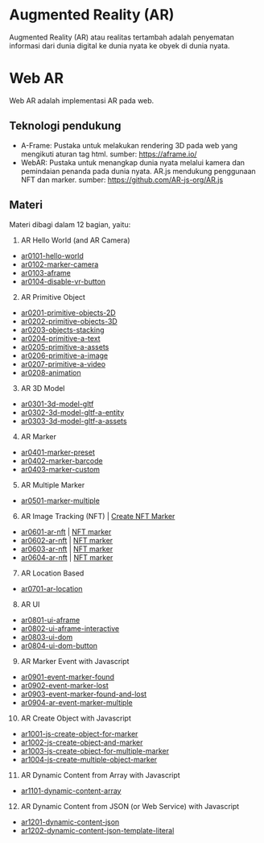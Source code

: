 # Augmented Reality (AR)
Augmented Reality (AR) atau realitas tertambah adalah penyematan informasi dari dunia digital ke dunia nyata ke obyek di dunia nyata.

# Web AR
Web AR adalah implementasi AR pada web.

## Teknologi pendukung
* A-Frame: Pustaka untuk melakukan rendering 3D pada web yang mengikuti aturan tag html. sumber: https://aframe.io/
* WebAR: Pustaka untuk menangkap dunia nyata melalui kamera dan pemindaian penanda pada dunia nyata. AR.js mendukung penggunaan NFT dan marker. sumber: https://github.com/AR-js-org/AR.js

## Materi
Materi dibagi dalam 12 bagian, yaitu:
1. AR Hello World (and AR Camera)
* [ar0101-hello-world](https://meizano.github.io/AR/ar0101-hello-world.html)
* [ar0102-marker-camera](https://meizano.github.io/AR/ar0102-marker-camera.html)
* [ar0103-aframe](https://meizano.github.io/AR/ar0103-aframe.html)
* [ar0104-disable-vr-button](https://meizano.github.io/AR/ar0104-disable-vr-button.html)
2. AR Primitive Object
* [ar0201-primitive-objects-2D](https://meizano.github.io/AR/ar0201-primitive-objects-2D.html)
* [ar0202-primitive-objects-3D](https://meizano.github.io/AR/ar0202-primitive-objects-3D.html)
* [ar0203-objects-stacking](https://meizano.github.io/AR/ar0203-objects-stacking.html)
* [ar0204-primitive-a-text](https://meizano.github.io/AR/ar0204-primitive-a-text.html)
* [ar0205-primitive-a-assets](https://meizano.github.io/AR/ar0205-primitive-a-assets.html)
* [ar0206-primitive-a-image](https://meizano.github.io/AR/ar0206-primitive-a-image.html)
* [ar0207-primitive-a-video](https://meizano.github.io/AR/ar0207-primitive-a-video.html)
* [ar0208-animation](https://meizano.github.io/AR/ar0208-animation.html)
3. AR 3D Model
* [ar0301-3d-model-gltf](https://meizano.github.io/AR/ar0301-3d-model-gltf.html)
* [ar0302-3d-model-gltf-a-entity](https://meizano.github.io/AR/ar0302-3d-model-gltf-a-entity.html)
* [ar0303-3d-model-gltf-a-assets](https://meizano.github.io/AR/ar0303-3d-model-gltf-a-assets.html)
4. AR Marker
* [ar0401-marker-preset](https://meizano.github.io/AR/ar0401-marker-preset.html)
* [ar0402-marker-barcode](https://meizano.github.io/AR/ar0402-marker-barcode.html)
* [ar0403-marker-custom](https://meizano.github.io/AR/ar0403-marker-custom.html)
5. AR Multiple Marker
* [ar0501-marker-multiple](https://meizano.github.io/AR/ar0501-marker-multiple.html)
6. AR Image Tracking (NFT) | [Create NFT Marker](https://carnaux.github.io/NFT-Marker-Creator/)
* [ar0601-ar-nft](https://meizano.github.io/AR/ar0601-ar-nft.html) | [NFT marker](https://meizano.github.io/AR/marker/trex/trex-image-big.jpeg)
* [ar0602-ar-nft](https://meizano.github.io/AR/ar0602-ar-nft.html) | [NFT marker](https://meizano.github.io/AR/marker/kio/Kio.jpg)
* [ar0603-ar-nft](https://meizano.github.io/AR/ar0603-ar-nft.html) | [NFT marker](https://meizano.github.io/AR/marker/markerbarcode1/1.png)
* [ar0604-ar-nft](https://meizano.github.io/AR/ar0604-ar-nft.html) | [NFT marker](https://meizano.github.io/AR/i3e/i3e-cover.jpg)
7. AR Location Based
* [ar0701-ar-location](https://meizano.github.io/AR/ar0701-ar-location.html)
8. AR UI
* [ar0801-ui-aframe](https://meizano.github.io/AR/ar0801-ui-aframe.html)
* [ar0802-ui-aframe-interactive](https://meizano.github.io/AR/ar0802-ui-aframe-interactive.html)
* [ar0803-ui-dom](https://meizano.github.io/AR/ar0803-ui-dom.html)
* [ar0804-ui-dom-button](https://meizano.github.io/AR/ar0804-ui-dom-button.html)
9. AR Marker Event with Javascript
* [ar0901-event-marker-found](https://meizano.github.io/AR/ar0901-event-marker-found.html)
* [ar0902-event-marker-lost](https://meizano.github.io/AR/ar0902-event-marker-lost.html)
* [ar0903-event-marker-found-and-lost](https://meizano.github.io/AR/ar0903-event-marker-found-and-lost.html)
* [ar0904-ar-event-marker-multiple](https://meizano.github.io/AR/ar0904-ar-event-marker-multiple.html)
10. AR Create Object with Javascript
* [ar1001-js-create-object-for-marker](https://meizano.github.io/AR/ar1001-js-create-object-for-marker.html)
* [ar1002-js-create-object-and-marker](https://meizano.github.io/AR/ar1002-js-create-object-and-marker.html)
* [ar1003-js-create-object-for-multiple-marker](https://meizano.github.io/AR/ar1003-js-create-object-for-multiple-marker.html)
* [ar1004-js-create-multiple-object-marker](https://meizano.github.io/AR/ar1004-js-create-multiple-object-marker.html)
11. AR Dynamic Content from Array with Javascript
* [ar1101-dynamic-content-array](https://meizano.github.io/AR/.html)
12. AR Dynamic Content from JSON (or Web Service) with Javascript
* [ar1201-dynamic-content-json](https://meizano.github.io/AR/ar1201-dynamic-content-json.html)
* [ar1202-dynamic-content-json-template-literal](https://meizano.github.io/AR/ar1202-dynamic-content-json-template-literal.html)